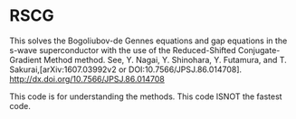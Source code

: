 # RSCG
This solves the Bogoliubov-de Gennes equations and gap equations in the s-wave superconductor with the use of the Reduced-Shifted Conjugate-Gradient Method method. See, Y. Nagai, Y. Shinohara, Y. Futamura, and T. Sakurai,[arXiv:1607.03992v2 or DOI:10.7566/JPSJ.86.014708]. http://dx.doi.org/10.7566/JPSJ.86.014708 

This code is for understanding the methods. This code ISNOT the fastest code.
